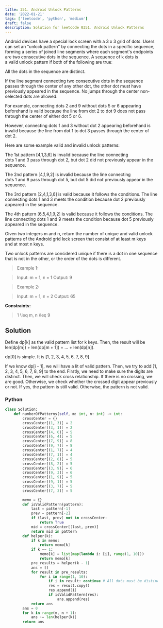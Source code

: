 ```yaml
---
title: 351. Android Unlock Patterns
date: '2022-01-21'
tags: ['leetcode', 'python', 'medium']
draft: false
description: Solution for leetcode 0351. Android Unlock Patterns
---
```


 
Android devices have a special lock screen with a 3 x 3 grid of dots. Users can set an "unlock pattern" by connecting the dots in a specific sequence, forming a series of joined line segments where each segment's endpoints are two consecutive dots in the sequence. A sequence of k dots is a valid unlock pattern if both of the following are true:

All the dots in the sequence are distinct.

If the line segment connecting two consecutive dots in the sequence passes through the center of any other dot, the other dot must have previously appeared in the sequence. No jumps through the center non-selected dots are allowed.

For example, connecting dots 2 and 9 without dots 5 or 6 appearing beforehand is valid because the line from dot 2 to dot 9 does not pass through the center of either dot 5 or 6.

However, connecting dots 1 and 3 without dot 2 appearing beforehand is invalid because the line from dot 1 to dot 3 passes through the center of dot 2.

Here are some example valid and invalid unlock patterns:

The 1st pattern [4,1,3,6] is invalid because the line connecting dots 1 and 3 pass through dot 2, but dot 2 did not previously appear in the sequence.

The 2nd pattern [4,1,9,2] is invalid because the line connecting dots 1 and 9 pass through dot 5, but dot 5 did not previously appear in the sequence.

The 3rd pattern [2,4,1,3,6] is valid because it follows the conditions. The line connecting dots 1 and 3 meets the condition because dot 2 previously appeared in the sequence.

The 4th pattern [6,5,4,1,9,2] is valid because it follows the conditions. The line connecting dots 1 and 9 meets the condition because dot 5 previously appeared in the sequence.

Given two integers m and n, return the number of unique and valid unlock patterns of the Android grid lock screen that consist of at least m keys and at most n keys.

Two unlock patterns are considered unique if there is a dot in one sequence that is not in the other, or the order of the dots is different.

 > Example 1:

 > Input: m = 1, n = 1
 > Output: 9

 > Example 2:

 > Input: m = 1, n = 2
 > Output: 65

**Constraints:**

 > 1 <TeX>\leq</TeX> m, n <TeX>\leq</TeX> 9

## Solution
Define dp[k] as the valid pattern list for k keys. Then, the result will be len(dp[m]) + len(dp[m + 1]) + ... + len(dp[n]).

dp[0] is simple. It is [1, 2, 3, 4, 5, 6, 7, 8, 9].

If we know dp[i - 1], we will have a lit of valid pattern. Then, we try to add [1, 2, 3, 4, 5, 6, 7, 8, 9] to the end. Firstly, we need to make sure the digits are distinct. Then, we will check cross relationship. If there is no crossing, we are good. Otherwise, we check whether the crossed digit appear previously or not. If yes, the pattern is still valid. Otherwise, the pattern is not valid.

### Python
```python
class Solution:
    def numberOfPatterns(self, m: int, n: int) -> int:
        crossCenter = {}
        crossCenter[(1, 3)] = 2
        crossCenter[(3, 1)] = 2
        crossCenter[(4, 6)] = 5
        crossCenter[(6, 4)] = 5
        crossCenter[(7, 9)] = 8
        crossCenter[(9, 7)] = 8
        crossCenter[(1, 7)] = 4
        crossCenter[(7, 1)] = 4
        crossCenter[(2, 8)] = 5
        crossCenter[(8, 2)] = 5
        crossCenter[(3, 9)] = 6
        crossCenter[(9, 3)] = 6
        crossCenter[(1, 9)] = 5
        crossCenter[(9, 1)] = 5
        crossCenter[(3, 7)] = 5
        crossCenter[(7, 3)] = 5
        
        memo = {}
        def isValidPattern(pattern):
            last = pattern[-1]
            prev = pattern[-2]
            if (last, prev) not in crossCenter:
                return True
            mid = crossCenter[(last, prev)]
            return mid in pattern
        def helper(k):
            if k in memo:
                return memo[k]
            if k == 1:
                memo[k] = list(map(lambda i: [i], range(1, 10)))
                return memo[k]
            pre_results = helper(k - 1)
            ans = []
            for result in pre_results:
                for i in range(1, 10):
                    if i in result: continue # All dots must be distinct. 
                    res = result.copy()
                    res.append(i)
                    if isValidPattern(res):
                        ans.append(res)
            return ans
        ans = 0
        for k in range(m, n + 1):
            ans += len(helper(k))
        return ans

```
